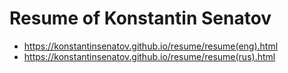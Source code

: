 # Resume of Konstantin Senatov
  - https://konstantinsenatov.github.io/resume/resume(eng).html
  - https://konstantinsenatov.github.io/resume/resume(rus).html
